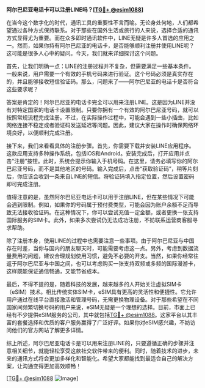 **阿尔巴尼亚电话卡可以注册LINE吗？[[TG💪+ @esim1088](https://t.me/s/esim1088)]**

在当今这个数字化的时代，通讯工具的重要性不言而喻。无论身处何地，人们都希望通过各种方式保持联系。对于那些在国外生活或旅行的人来说，选择合适的通讯方式显得尤为重要。而在众多即时通讯软件中，LINE无疑是许多人首选的应用之一。然而，如果你持有阿尔巴尼亚的电话卡，是否能够顺利注册并使用LINE呢？这可能是很多人心中的疑问。今天，我们就来详细探讨这个问题。

首先，让我们明确一点：LINE的注册过程并不复杂，但需要满足一些基本条件。一般来说，用户需要一个有效的手机号码来进行验证。这个号码必须是真实存在的，并且能够接收短信验证码。那么，问题来了——阿尔巴尼亚的电话卡是否符合这些要求呢？

答案是肯定的！阿尔巴尼亚的电话卡完全可以用来注册LINE。这是因为LINE并没有对特定国家的电话卡设置限制。只要你拥有一个有效的阿尔巴尼亚号码，就可以按照常规流程完成注册。不过，在实际操作过程中，可能会遇到一些小插曲，比如网络连接不稳定或者验证码发送延迟等问题。因此，建议大家在操作时确保网络环境良好，以便顺利完成注册。

接下来，我们来看看具体的注册步骤。首先，你需要下载并安装LINE应用程序。这款应用支持多种操作系统，包括iOS和Android。安装完成后，打开应用并点击“注册”按钮。此时，系统会提示你输入手机号码。在这里，请务必填写你的阿尔巴尼亚号码，而不是其他地区的号码。输入完成后，点击“获取验证码”，稍等片刻后，你应该会收到一条来自LINE的短信。将验证码填入指定位置，然后设置密码即可完成注册。

值得注意的是，虽然阿尔巴尼亚电话卡可以用于注册LINE，但在某些情况下可能会遇到限制。例如，如果你的号码属于预付费类型，可能会因为账户余额不足而导致无法接收验证码。在这种情况下，你可以尝试充值一定金额，或者更换一张支持国际服务的SIM卡。此外，如果多次尝试仍无法成功注册，不妨联系运营商客服寻求帮助。

除了注册本身，使用LINE的过程中也需要注意一些事项。由于阿尔巴尼亚与中国存在时差，当你与国内的朋友聊天时，可能需要考虑这一点。另外，考虑到数据流量费用的问题，建议合理规划使用习惯，避免不必要的开支。当然，如果你经常往返于阿尔巴尼亚与中国之间，也可以考虑购买一张支持双频或多频的国际漫游卡，这样既能保证通信畅通，又能节省成本。

最后，不得不提的是，随着科技的发展，越来越多的人开始关注虚拟SIM卡（eSIM）技术。相比传统实体SIM卡，eSIM具有更高的灵活性和便捷性。它允许用户通过在线平台直接激活和管理号码，无需更换物理设备。对于那些希望在不同国家间频繁切换号码的用户来说，eSIM无疑是一个理想的选择。目前，市面上已经有不少提供eSIM服务的公司，其中就包括[TG💪+ @esim1088](https://t.me/s/esim1088)。这家平台以其丰富的套餐选择和优质的客户服务赢得了广泛好评。如果你对eSIM感兴趣，不妨访问他们的官方网站了解更多详情。

综上所述，阿尔巴尼亚电话卡是可以用来注册LINE的，只要遵循正确的步骤并注意相关细节，就能轻松享受这款社交软件带来的便利。同时，随着技术的进步，未来的通讯方式将会更加多样化和智能化。希望大家都能找到最适合自己的解决方案，让沟通变得更加高效顺畅！

[[TG💪+ @esim1088](https://t.me/s/esim1088) ![Image](https://i.postimg.cc/4NQfJmqS/Snipaste-2025-05-13-00-14-12.png)]
